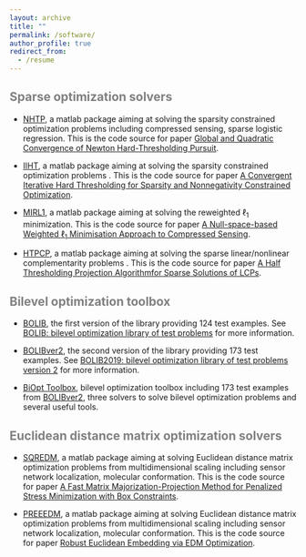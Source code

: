 ```yaml
---
layout: archive
title: ""  
permalink: /software/
author_profile: true
redirect_from:
  - /resume
---
```


<span style="color:grey">Sparse optimization solvers</span> 
---

* [NHTP](https://github.com/ShenglongZhou/NHTP), a matlab package aiming at solving the sparsity constrained optimization problems including compressed sensing, sparse logistic regression.  This is the code source for paper [Global and Quadratic Convergence of Newton Hard-Thresholding Pursuit](https://shenglongzhou.github.io/publication/2019-01-01-Global-and-Quadratic-Convergence-of-Newton-Hard-Thresholding-Pursuit).

* [IIHT](https://github.com/ShenglongZhou/IIHT), a matlab package aiming at solving the sparsity constrained optimization problems . This is the code source for paper [ A Convergent Iterative Hard Thresholding for Sparsity and Nonnegativity Constrained Optimization](http://www.ybook.co.jp/online2/oppjo/vol13/p325.html). 

* [MIRL1](https://github.com/ShenglongZhou/MIRL1), a matlab package aiming at solving the reweighted $\ell_1$ minimization. This is the code source for paper [A Null-space-based Weighted $\ell_1$ Minimisation Approach to Compressed Sensing](https://shenglongzhou.github.io/publication/2016-01-01-A-Null-space-based-Weighted-l1-Minimisation-Approach-to-Compressed-Sensing).
 
 
* [HTPCP](https://github.com/ShenglongZhou/HTPCP), a matlab package aiming at solving the sparse linear/nonlinear complementarity problems . This is the code source for paper [A Half Thresholding Projection Algorithmfor Sparse Solutions of LCPs](https://link.springer.com/article/10.1007/s11590-014-0834-7). 
  
<span style="color:grey">Bilevel optimization toolbox</span> 
---

* [BOLIB](https://github.com/ShenglongZhou/BOLIB), the first version of the library providing 124 test examples. See [BOLIB: bilevel optimization library of test problems](https://arxiv.org/abs/1812.00230) for more information.

* [BOLIBver2](https://biopt.github.io/bolib/), the second version of  the library providing 173 test examples. See [BOLIB2019: bilevel optimization library of test problems version 2](https://biopt.github.io/bolib/) for more information.

* [BiOpt Toolbox](https://biopt.github.io/),  bilevel optimization toolbox including 173 test examples from [BOLIBver2](https://biopt.github.io/bolib/), three solvers to solve bilevel optimization problems and several useful tools.

<span style="color:grey">Euclidean distance matrix optimization solvers</span> 
---

* [SQREDM](https://github.com/ShenglongZhou/SQREDM), a matlab package aiming at solving Euclidean distance matrix optimization problems from multidimensional scaling including sensor network localization, molecular conformation.  This is the code source for paper [A Fast Matrix Majorization-Projection Method for Penalized Stress Minimization with Box Constraints](https://shenglongzhou.github.io/publication/2018-07-28-A-Fast-Matrix-Majorization-Projection-Method-for-Penalized-Stress-Minimization-with-Box-Constraints).

* [PREEEDM](https://github.com/ShenglongZhou/SQREDM), a matlab package aiming at solving Euclidean distance matrix optimization problems from multidimensional scaling including sensor network localization, molecular conformation.  This is the code source for paper [Robust Euclidean Embedding via EDM Optimization](https://shenglongzhou.github.io/publication/2019-08-09-Robust-Euclidean-Embedding-via-EDM-Optimisation).

